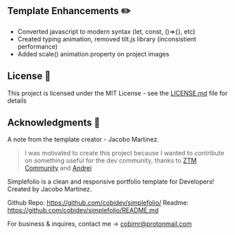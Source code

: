 ## Template Enhancements ✏️
- Converted javascript to modern syntax (let, const, ()=>{}, etc)
- Created typing animation, removed tilt.js library (inconsistient performance)
- Added scale() animation property on project images 

## License 📄
This project is licensed under the MIT License - see the [LICENSE.md](LICENSE.md) file for details

## Acknowledgments 🎁
A note from the template creator - Jacobo Martinez.
> I was motivated to create this project because I wanted to contribute on something useful for the dev community, thanks to [ZTM Community](https://github.com/zero-to-mastery) and [Andrei](https://github.com/aneagoie)

Simplefolio is a clean and responsive portfolio template for Developers!
Created by Jacobo Martinez.

Github Repo: https://github.com/cobidev/simplefolio/
Readme: https://github.com/cobidev/simplefolio/README.md

For business & inquires, contact me -> cobimr@protonmail.com
